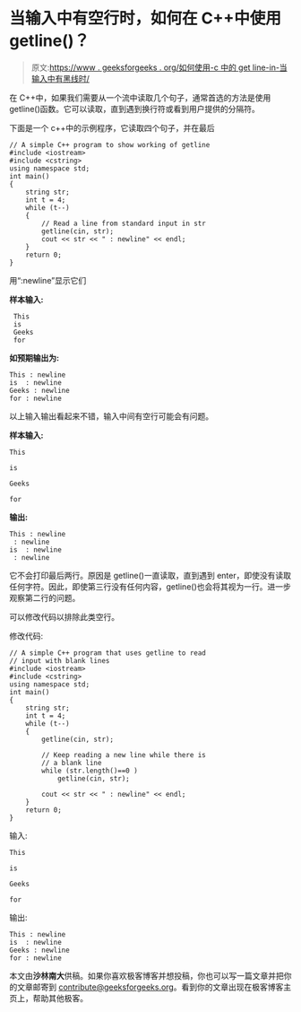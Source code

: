 # 当输入中有空行时，如何在 C++中使用 getline()？

> 原文:[https://www . geeksforgeeks . org/如何使用-c 中的 get line-in-当输入中有黑线时/](https://www.geeksforgeeks.org/how-to-use-getline-in-c-when-there-are-black-lines-in-input/)

在 C++中，如果我们需要从一个流中读取几个句子，通常首选的方法是使用 getline()函数。它可以读取，直到遇到换行符或看到用户提供的分隔符。

下面是一个 c++中的示例程序，它读取四个句子，并在最后

```
// A simple C++ program to show working of getline
#include <iostream>
#include <cstring>
using namespace std;
int main()
{
    string str;
    int t = 4;
    while (t--)
    {
        // Read a line from standard input in str
        getline(cin, str);
        cout << str << " : newline" << endl;
    }
    return 0;
}
```

用“:newline”显示它们

**样本输入:**

```
 This
 is
 Geeks
 for
```

**如预期输出为:**

```
This : newline
is  : newline
Geeks : newline
for : newline
```

以上输入输出看起来不错，输入中间有空行可能会有问题。

**样本输入:**

```
This

is 

Geeks

for
```

**输出:**

```
This : newline
 : newline
is  : newline
 : newline
```

它不会打印最后两行。原因是 getline()一直读取，直到遇到 enter，即使没有读取任何字符。因此，即使第三行没有任何内容，getline()也会将其视为一行。进一步观察第二行的问题。

可以修改代码以排除此类空行。

修改代码:

```
// A simple C++ program that uses getline to read
// input with blank lines
#include <iostream>
#include <cstring>
using namespace std;
int main()
{
    string str;
    int t = 4;
    while (t--)
    {
        getline(cin, str);

        // Keep reading a new line while there is
        // a blank line
        while (str.length()==0 )
            getline(cin, str);

        cout << str << " : newline" << endl;
    }
    return 0;
}
```

输入:

```
This

is 

Geeks

for
```

输出:

```
This : newline
is  : newline
Geeks : newline
for : newline
```

本文由**沙林南大**供稿。如果你喜欢极客博客并想投稿，你也可以写一篇文章并把你的文章邮寄到 contribute@geeksforgeeks.org。看到你的文章出现在极客博客主页上，帮助其他极客。